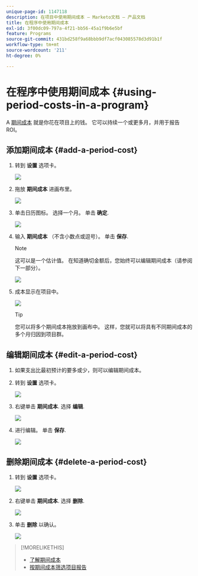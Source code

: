 ```yaml
---
unique-page-id: 1147118
description: 在项目中使用期间成本 — Marketo文档 — 产品文档
title: 在程序中使用期间成本
exl-id: 3f00dc09-797a-4f21-bb56-45a1f9b6e5bf
feature: Programs
source-git-commit: 431bd258f9a68bbb9df7acf043085578d3d91b1f
workflow-type: tm+mt
source-wordcount: '211'
ht-degree: 0%

---
```


# 在程序中使用期间成本 {#using-period-costs-in-a-program}

A [期间成本](/help/marketo/product-docs/core-marketo-concepts/programs/working-with-programs/understanding-period-costs.md) 就是你花在项目上的钱。 它可以持续一个或更多月，并用于报告ROI。

## 添加期间成本  {#add-a-period-cost}

1. 转到 **设置** 选项卡。

   ![](assets/image2014-9-18-12-3a9-3a46.png)

1. 拖放 **期间成本** 进画布里。

   ![](assets/image2014-9-18-12-3a9-3a57.png)

1. 单击日历图标。 选择一个月。 单击 **确定**.

   ![](assets/image2014-9-18-12-3a10-3a13.png)

1. 输入 **期间成本** （不含小数点或逗号）。 单击 **保存**.

   >[!NOTE]
   >
   >这可以是一个估计值。 在知道确切金额后，您始终可以编辑期间成本（请参阅下一部分）。

   ![](assets/image2016-4-1-8-3a54-3a30.png)

1. 成本显示在项目中。

   ![](assets/image2016-4-1-8-3a56-3a49.png)

   >[!TIP]
   >
   >您可以将多个期间成本拖放到画布中。 这样，您就可以将具有不同期间成本的多个月归因到项目群。

## 编辑期间成本 {#edit-a-period-cost}

1. 如果支出比最初预计的要多或少，则可以编辑期间成本。

1. 转到 **设置** 选项卡。

   ![](assets/image2014-9-18-14-3a3-3a6.png)

1. 右键单击 **期间成本**. 选择 **编辑**.

   ![](assets/image2014-9-18-14-3a3-3a23.png)

1. 进行编辑。 单击 **保存**.

   ![](assets/image2014-9-18-14-3a3-3a41.png)

## 删除期间成本 {#delete-a-period-cost}

1. 转到 **设置** 选项卡。

   ![](assets/image2014-9-18-14-3a4-3a11.png)

1. 右键单击 **期间成本**. 选择 **删除**.

   ![](assets/image2014-9-18-14-3a4-3a22.png)

1. 单击 **删除** 以确认。

   ![](assets/image2014-9-18-14-3a4-3a35.png)

>[!MORELIKETHIS]
>
>* [了解期间成本](/help/marketo/product-docs/core-marketo-concepts/programs/working-with-programs/understanding-period-costs.md)
>* [按期间成本筛选项目报告](/help/marketo/product-docs/core-marketo-concepts/programs/program-performance-report/filter-a-program-report-by-period-cost.md)
